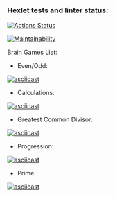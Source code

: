 ### Hexlet tests and linter status:
[![Actions Status](https://github.com/FedyakinRoman/frontend-project-44/actions/workflows/hexlet-check.yml/badge.svg)](https://github.com/FedyakinRoman/frontend-project-44/actions)

[![Maintainability](https://api.codeclimate.com/v1/badges/385cf81e738ea43d7891/maintainability)](https://codeclimate.com/github/FedyakinRoman/frontend-project-44/maintainability)

Brain Games List:

- Even/Odd:
  
[![asciicast](https://asciinema.org/a/XRnkmqe6XJaYSZgVEN7zq6R0J.svg)](https://asciinema.org/a/XRnkmqe6XJaYSZgVEN7zq6R0J)

- Calculations:
  
[![asciicast](https://asciinema.org/a/Sjrig2kc9tGekODSeTWq4QqTV.svg)](https://asciinema.org/a/Sjrig2kc9tGekODSeTWq4QqTV)

- Greatest Common Divisor:
  
[![asciicast](https://asciinema.org/a/O84WGPnoOjUWeCHNTKvz7P5fQ.svg)](https://asciinema.org/a/O84WGPnoOjUWeCHNTKvz7P5fQ)

- Progression:
  
[![asciicast](https://asciinema.org/a/XmuksHy7GpygOvpsJJwnu7iG8.svg)](https://asciinema.org/a/XmuksHy7GpygOvpsJJwnu7iG8)

- Prime:
  
[![asciicast](https://asciinema.org/a/kg1Kn6eTqNzGREyexH1mWAIgk.svg)](https://asciinema.org/a/kg1Kn6eTqNzGREyexH1mWAIgk)
